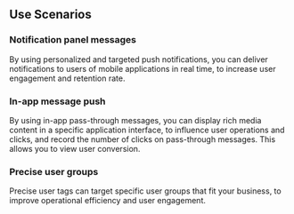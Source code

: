 
## Use Scenarios


### Notification panel messages

By using personalized and targeted push notifications, you can deliver notifications to users of mobile applications in real time, to increase user engagement and retention rate.

### In-app message push

By using in-app pass-through messages, you can display rich media content in a specific application interface, to influence user operations and clicks, and record the number of clicks on pass-through messages. This allows you to view user conversion.

### Precise user groups

Precise user tags can target specific user groups that fit your business, to improve operational efficiency and user engagement.




